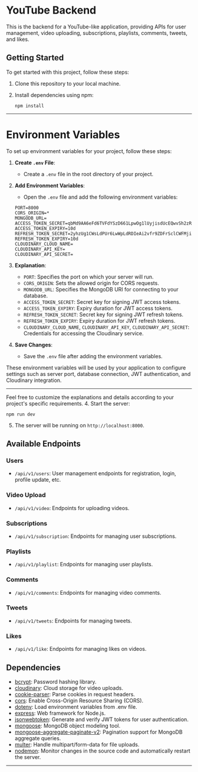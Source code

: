 

# YouTube Backend

This is the backend for a YouTube-like application, providing APIs for user management, video uploading, subscriptions, playlists, comments, tweets, and likes.

## Getting Started

To get started with this project, follow these steps:

1. Clone this repository to your local machine.

2. Install dependencies using npm:

   ```
   npm install
   ```



---

#   Environment Variables

To set up environment variables for your project, follow these steps:

1. **Create `.env` File**:
   - Create a `.env` file in the root directory of your project.

2. **Add Environment Variables**:
   - Open the `.env` file and add the following environment variables:

   ```plaintext
   PORT=8000
   CORS_ORIGIN=*
   MONGODB_URL= 
   ACCESS_TOKEN_SECRET=qbMd9AA6eFd6TVFdYSzD661LpwOg1lUyjisdUcEQwvSh2zRI13tbQTmuySDQ5HdKtmVe71GAAlo24PJCFsfwFm547wgQabdaBFQJA55OR
   ACCESS_TOKEN_EXPIRY=10d
   REFRESH_TOKEN_SECRET=2yhzUg1CWsLdPUr6LwWpLdRDIeAi2vfr9ZDFrSclCWFMji5IQhaz1QlXlPS6caPmbywfwZIBesT5QZMtE8r8tor4RqqqoEQgU0CgRIVfrexA9gfaJp1gMc
   REFRESH_TOKEN_EXPIRY=10d
   CLOUDINARY_CLOUD_NAME=
   CLOUDINARY_API_KEY=
   CLOUDINARY_API_SECRET=
   ```

3. **Explanation**:
   - `PORT`: Specifies the port on which your server will run.
   - `CORS_ORIGIN`: Sets the allowed origin for CORS requests.
   - `MONGODB_URL`: Specifies the MongoDB URI for connecting to your database.
   - `ACCESS_TOKEN_SECRET`: Secret key for signing JWT access tokens.
   - `ACCESS_TOKEN_EXPIRY`: Expiry duration for JWT access tokens.
   - `REFRESH_TOKEN_SECRET`: Secret key for signing JWT refresh tokens.
   - `REFRESH_TOKEN_EXPIRY`: Expiry duration for JWT refresh tokens.
   - `CLOUDINARY_CLOUD_NAME`, `CLOUDINARY_API_KEY`, `CLOUDINARY_API_SECRET`: Credentials for accessing the Cloudinary service.

4. **Save Changes**:
   - Save the `.env` file after adding the environment variables.

These environment variables will be used by your application to configure settings such as server port, database connection, JWT authentication, and Cloudinary integration.

---

Feel free to customize the explanations and details according to your project's specific requirements.
4. Start the server:

   ```
   npm run dev
   ```

5. The server will be running on `http://localhost:8000`.

## Available Endpoints

### Users
- `/api/v1/users`: User management endpoints for registration, login, profile update, etc.

### Video Upload
- `/api/v1/video`: Endpoints for uploading videos.

### Subscriptions
- `/api/v1/subscription`: Endpoints for managing user subscriptions.

### Playlists
- `/api/v1/playlist`: Endpoints for managing user playlists.

### Comments
- `/api/v1/comments`: Endpoints for managing video comments.

### Tweets
- `/api/v1/tweets`: Endpoints for managing tweets.

### Likes
- `/api/v1/like`: Endpoints for managing likes on videos.

## Dependencies

- [bcrypt](https://www.npmjs.com/package/bcrypt): Password hashing library.
- [cloudinary](https://www.npmjs.com/package/cloudinary): Cloud storage for video uploads.
- [cookie-parser](https://www.npmjs.com/package/cookie-parser): Parse cookies in request headers.
- [cors](https://www.npmjs.com/package/cors): Enable Cross-Origin Resource Sharing (CORS).
- [dotenv](https://www.npmjs.com/package/dotenv): Load environment variables from .env file.
- [express](https://www.npmjs.com/package/express): Web framework for Node.js.
- [jsonwebtoken](https://www.npmjs.com/package/jsonwebtoken): Generate and verify JWT tokens for user authentication.
- [mongoose](https://www.npmjs.com/package/mongoose): MongoDB object modeling tool.
- [mongoose-aggregate-paginate-v2](https://www.npmjs.com/package/mongoose-aggregate-paginate-v2): Pagination support for MongoDB aggregate queries.
- [multer](https://www.npmjs.com/package/multer): Handle multipart/form-data for file uploads.
- [nodemon](https://www.npmjs.com/package/nodemon): Monitor changes in the source code and automatically restart the server.


---


